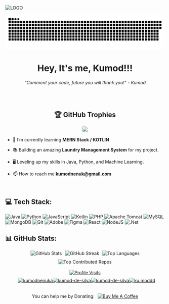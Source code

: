 ![LOGO](https://github.com/kumodcodes/kumodcodes/assets/116749725/78c57802-730d-4f37-9370-9cdaebf22771)

<div align="center">
  
  ![snake gif](https://github.com/KumodN/KumodN/blob/output/github-snake-dark.svg)
</div>

<h1 align="center">Hey, It's me, Kumod!!!</h1>
<h6 align="center">
“Comment your code, future you will thank you!” - Kumod
</h6>

<div align="center">
  <br>
  
  ## 🏆 GitHub Trophies
![](https://github-profile-trophy.vercel.app/?username=KumodN&theme=radical&no-frame=false&no-bg=true&margin-w=4)
</div>



- 🌱 I’m currently learning **MERN Stack / KOTLIN**

- 📚 Building an amazing **Laundry Management System** for my project.
  
- 🖥️ Leveling up my skills in Java, Python, and Machine Learning.

- 📫 How to reach me **kumodnenuk@gmail.com**
<br>

## 💻 Tech Stack:
![Java](https://img.shields.io/badge/java-%23ED8B00.svg?style=for-the-badge&logo=openjdk&logoColor=white) ![Python](https://img.shields.io/badge/python-3670A0?style=for-the-badge&logo=python&logoColor=ffdd54) ![JavaScript](https://img.shields.io/badge/javascript-%23323330.svg?style=for-the-badge&logo=javascript&logoColor=%23F7DF1E) ![Kotlin](https://img.shields.io/badge/kotlin-%237F52FF.svg?style=for-the-badge&logo=kotlin&logoColor=white) ![PHP](https://img.shields.io/badge/php-%23777BB4.svg?style=for-the-badge&logo=php&logoColor=white) ![Apache Tomcat](https://img.shields.io/badge/apache%20tomcat-%23F8DC75.svg?style=for-the-badge&logo=apache-tomcat&logoColor=black) ![MySQL](https://img.shields.io/badge/mysql-4479A1.svg?style=for-the-badge&logo=mysql&logoColor=white) ![MongoDB](https://img.shields.io/badge/MongoDB-%234ea94b.svg?style=for-the-badge&logo=mongodb&logoColor=white) ![Git](https://img.shields.io/badge/git-%23F05033.svg?style=for-the-badge&logo=git&logoColor=white) ![Adobe](https://img.shields.io/badge/adobe-%23FF0000.svg?style=for-the-badge&logo=adobe&logoColor=white) ![Figma](https://img.shields.io/badge/figma-%23F24E1E.svg?style=for-the-badge&logo=figma&logoColor=white) ![React](https://img.shields.io/badge/react-%2320232a.svg?style=for-the-badge&logo=react&logoColor=%2361DAFB) ![NodeJS](https://img.shields.io/badge/node.js-6DA55F?style=for-the-badge&logo=node.js&logoColor=white) ![.Net](https://img.shields.io/badge/.NET-5C2D91?style=for-the-badge&logo=.net&logoColor=white)
<br>

## 📊 GitHub Stats:

<div align="center" style="display: flex; flex-wrap: wrap; justify-content: center; gap: 10px;">

  <img src="https://github-readme-stats.vercel.app/api?username=KumodN&theme=dark&hide_border=false&include_all_commits=true&count_private=true" alt="GitHub Stats" style="max-width: 100%; height: auto;" />
  
  <img src="https://github-readme-streak-stats.herokuapp.com/?user=KumodN&theme=dark&hide_border=false" alt="GitHub Streak" style="max-width: 100%; height: auto;" />
  
  <img src="https://github-readme-stats.vercel.app/api/top-langs/?username=KumodN&theme=dark&hide_border=false&include_all_commits=true&count_private=true&layout=compact" alt="Top Languages" style="max-width: 100%; height: auto;" />
  
  <img src="https://github-contributor-stats.vercel.app/api?username=KumodN&limit=5&theme=dark&combine_all_yearly_contributions=true" alt="Top Contributed Repos" style="max-width: 100%; height: auto;" />

</div>
<br>

<div align="center">
  <a href="https://visitcount.itsvg.in">
    <img src="https://visitcount.itsvg.in/api?id=KumodN&icon=0&color=2" alt="Profile Visits" />
  </a>
</div>

<div align="center" style="display: flex; flex-wrap: wrap; justify-content: center; gap: 10px;">

<br>
<br>
  <!-- Connect with Me Section -->
  <div style="display: flex; align-items: center;">
    <a href="https://twitter.com/kumodnenuka" target="blank">
      <img src="https://raw.githubusercontent.com/rahuldkjain/github-profile-readme-generator/master/src/images/icons/Social/twitter.svg" alt="kumodnenuka" height="20" width="30" />
    </a>
    <a href="https://linkedin.com/in/kumod-de-silva" target="blank">
      <img src="https://raw.githubusercontent.com/rahuldkjain/github-profile-readme-generator/master/src/images/icons/Social/linked-in-alt.svg" alt="kumod-de-silva" height="20" width="30" />
    </a>
    <a href="https://stackoverflow.com/users/19870974/kumod-de-silva" target="blank">
      <img src="https://raw.githubusercontent.com/rahuldkjain/github-profile-readme-generator/master/src/images/icons/Social/stack-overflow.svg" alt="kumod-de-silva" height="20" width="30" />
    </a>
    <a href="https://instagram.com/ku.moddd" target="blank">
      <img src="https://raw.githubusercontent.com/rahuldkjain/github-profile-readme-generator/master/src/images/icons/Social/instagram.svg" alt="ku.moddd" height="20" width="30" />
    </a>
  </div>

  <!-- Donate Section -->
  <div style="text-align: right; display: flex; align-items: center;">
    <p style="margin-right: 10px;">You can help me by Donating:</p>
    <a href="https://buymeacoffee.com/ku.moddd" target="_blank">
      <img src="https://img.shields.io/badge/Buy%20Me%20a%20Coffee-ffdd00?style=for-the-badge&logo=buy-me-a-coffee&logoColor=black" alt="Buy Me A Coffee" />
    </a>
  </div>

</div>








